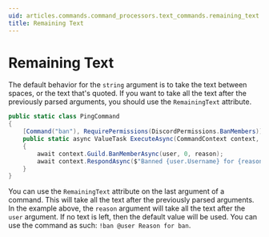 ```yaml
---
uid: articles.commands.command_processors.text_commands.remaining_text
title: Remaining Text
---
```


# Remaining Text
The default behavior for the `string` argument is to take the text between spaces, or the text that's quoted. If you want to take all the text after the previously parsed arguments, you should use the `RemainingText` attribute.

```cs
public static class PingCommand
{
    [Command("ban"), RequirePermissions(DiscordPermissions.BanMembers)]
    public static async ValueTask ExecuteAsync(CommandContext context, DiscordUser user, [RemainingText] string reason = "No reason provided.")
    {
        await context.Guild.BanMemberAsync(user, 0, reason);
        await context.RespondAsync($"Banned {user.Username} for {reason}");
    }
}
```

You can use the `RemainingText` attribute on the last argument of a command. This will take all the text after the previously parsed arguments. In the example above, the `reason` argument will take all the text after the `user` argument. If no text is left, then the default value will be used. You can use the command as such: `!ban @user Reason for ban`.